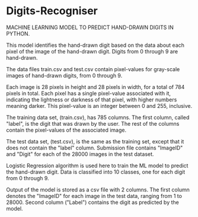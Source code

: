 # Digits-Recogniser
MACHINE LEARNING MODEL TO PREDICT HAND-DRAWN DIGITS IN PYTHON.

This model identifies the hand-drawn digit based on the data about each pixel of the image of the hand-drawn digit. Digits from 0 through 9 are hand-drawn.

The data files train.csv and test.csv contain pixel-values for gray-scale images of hand-drawn digits, from 0 through 9.

Each image is 28 pixels in height and 28 pixels in width, for a total of 784 pixels in total. Each pixel has a single pixel-value associated with it, indicating the lightness or darkness of that pixel, with higher numbers meaning darker. This pixel-value is an integer between 0 and 255, inclusive.

The training data set, (train.csv), has 785 columns. The first column, called "label", is the digit that was drawn by the user. The rest of the columns contain the pixel-values of the associated image.

The test data set, (test.csv), is the same as the training set, except that it does not contain the "label" column. Submission file contains "ImageID" and "Digit" for each of the 28000 images in the test dataset. 

Logistic Regression algorithm is used here to train the ML model to predict the hand-drawn digit. Data is classified into 10 classes, one for each digit from 0 through 9.

Output of the model is stored as a csv file with 2 columns. The first column denotes the "ImageID" for each image in the test data, ranging from 1 to 28000. Second column ("Label") contains the digit as predicted by the model.
